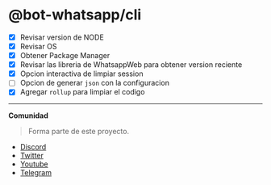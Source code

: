 # @bot-whatsapp/cli

-   [x] Revisar version de NODE
-   [x] Revisar OS
-   [x] Obtener Package Manager
-   [x] Revisar las libreria de WhatsappWeb para obtener version reciente
-   [x] Opcion interactiva de limpiar session
-   [ ] Opcion de generar `json` con la configuracion
-   [x] Agregar `rollup` para limpiar el codigo

---

**Comunidad**

> Forma parte de este proyecto.

-   [Discord](https://link.codigoencasa.com/DISCORD)
-   [Twitter](https://twitter.com/leifermendez)
-   [Youtube](https://www.youtube.com/watch?v=5lEMCeWEJ8o&list=PL_WGMLcL4jzWPhdhcUyhbFU6bC0oJd2BR)
-   [Telegram](https://t.me/leifermendez)
